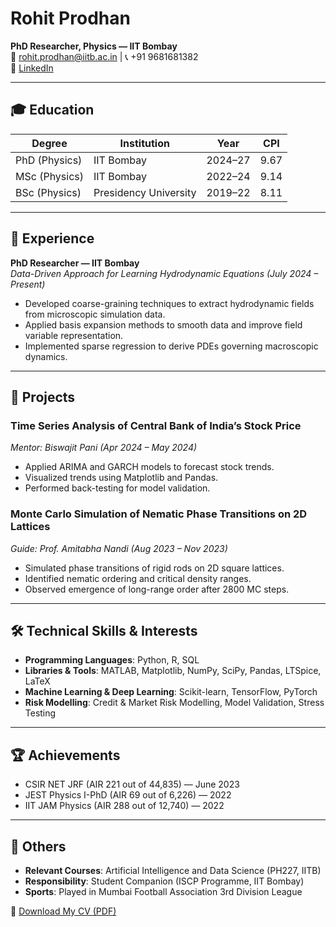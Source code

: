 # Rohit Prodhan

**PhD Researcher, Physics — IIT Bombay**  
📧 rohit.prodhan@iitb.ac.in | 📞 +91 9681681382  
🔗 [LinkedIn](https://www.linkedin.com/in/rohitprodhan7/)

---

## 🎓 Education

| Degree           | Institution               | Year     | CPI  |
|------------------|---------------------------|----------|------|
| PhD (Physics)    | IIT Bombay                | 2024–27  | 9.67 |
| MSc (Physics)    | IIT Bombay                | 2022–24  | 9.14 |
| BSc (Physics)    | Presidency University     | 2019–22  | 8.11 |

---

## 🧪 Experience

**PhD Researcher — IIT Bombay**  
*Data-Driven Approach for Learning Hydrodynamic Equations (July 2024 – Present)*  
- Developed coarse-graining techniques to extract hydrodynamic fields from microscopic simulation data.  
- Applied basis expansion methods to smooth data and improve field variable representation.  
- Implemented sparse regression to derive PDEs governing macroscopic dynamics.

---

## 💼 Projects

### Time Series Analysis of Central Bank of India’s Stock Price  
*Mentor: Biswajit Pani (Apr 2024 – May 2024)*  
- Applied ARIMA and GARCH models to forecast stock trends.  
- Visualized trends using Matplotlib and Pandas.  
- Performed back-testing for model validation.

### Monte Carlo Simulation of Nematic Phase Transitions on 2D Lattices  
*Guide: Prof. Amitabha Nandi (Aug 2023 – Nov 2023)*  
- Simulated phase transitions of rigid rods on 2D square lattices.  
- Identified nematic ordering and critical density ranges.  
- Observed emergence of long-range order after 2800 MC steps.

---

## 🛠️ Technical Skills & Interests

- **Programming Languages**: Python, R, SQL  
- **Libraries & Tools**: MATLAB, Matplotlib, NumPy, SciPy, Pandas, LTSpice, LaTeX  
- **Machine Learning & Deep Learning**: Scikit-learn, TensorFlow, PyTorch  
- **Risk Modelling**: Credit & Market Risk Modelling, Model Validation, Stress Testing

---

## 🏆 Achievements

- CSIR NET JRF (AIR 221 out of 44,835) — June 2023  
- JEST Physics I-PhD (AIR 69 out of 6,226) — 2022  
- IIT JAM Physics (AIR 288 out of 12,740) — 2022

---

## 🧩 Others

- **Relevant Courses**: Artificial Intelligence and Data Science (PH227, IITB)  
- **Responsibility**: Student Companion (ISCP Programme, IIT Bombay)  
- **Sports**: Played in Mumbai Football Association 3rd Division League  

📄 [Download My CV (PDF)](./Rohit_Prodhan_resume_3.pdf)
